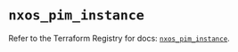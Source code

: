 # `nxos_pim_instance`

Refer to the Terraform Registry for docs: [`nxos_pim_instance`](https://registry.terraform.io/providers/ciscodevnet/nxos/0.5.10/docs/resources/pim_instance).
